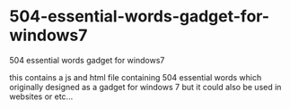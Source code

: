 # 504-essential-words-gadget-for-windows7
504 essential words gadget for windows7

this contains a js and html file containing 504 essential words which originally designed as a gadget for windows 7 but it could also be used in websites or etc...
